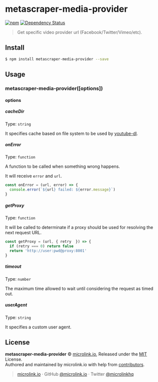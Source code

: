 # metascraper-media-provider

[![npm](https://img.shields.io/npm/v/metascraper-media-provider.svg?style=flat-square)](https://www.npmjs.com/package/metascraper-media-provider)
[![Dependency Status](https://david-dm.org/microlinkhq/metascraper.svg?path=packages/metascraper-media-provider&style=flat-square)](https://david-dm.org/microlinkhq/metascraper?path=packages/metascraper-media-provider)

> Get specific video provider url (Facebook/Twitter/Vimeo/etc).

## Install

```bash
$ npm install metascraper-media-provider --save
```

## Usage

### metascraper-media-provider([options])

#### options

##### cacheDir

Type: `string`

It specifies cache based on file system to be used by [youtube-dl](youtube-dl).

##### onError

Type: `function`

A function to be called when something wrong happens.

It will receive `error` and `url`.

```js
const onError = (url, error) => {
  console.error(`${url} failed: ${error.message}`)
}
```

##### getProxy

Type: `function`

It will be called to determinate if a proxy should be used for resolving the next request URL.

```js
const getProxy = (url, { retry  }) => {
  if (retry === 0) return false
  return 'http://user:pwd@proxy:8001'
}
```

##### timeout

Type: `number`

The maximum time allowed to wait until considering the request as timed out.

##### userAgent

Type: `string`

It specifies a custom user agent.

## License

**metascraper-media-provider** © [microlink.io](https://microlink.io), Released under the [MIT](https://github.com/microlinkhq//blob/master/LICENSE.md) License.<br>
Authored and maintained by microlink.io with help from [contributors](https://github.com/microlinkhq//contributors).

> [microlink.io](https://microlink.io) · GitHub [@microlink.io](https://github.com/microlinkhq) · Twitter [@microlinkhq](https://twitter.com/microlinkhq)
